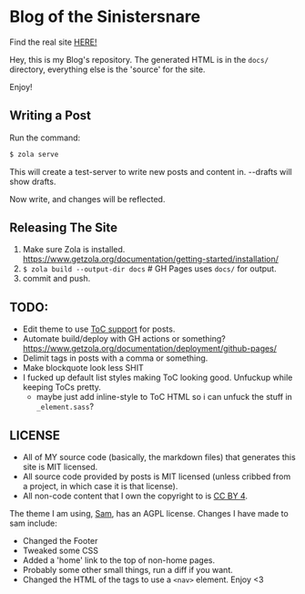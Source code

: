 # Blog of the Sinistersnare #

Find the real site [HERE!](https://drs.is)

Hey, this is my Blog's repository.
The generated HTML is in the `docs/` directory,
everything else is the 'source' for the site.

Enjoy!

## Writing a Post ##

Run the command:

```bash
$ zola serve
```

This will create a test-server to write new posts and content in. --drafts will show drafts.

Now write, and changes will be reflected.

## Releasing The Site ##

1. Make sure Zola is installed. https://www.getzola.org/documentation/getting-started/installation/
2. `$ zola build --output-dir docs` # GH Pages uses `docs/` for output.
3. commit and push.

## TODO: ##

* Edit theme to use [ToC support](https://www.getzola.org/documentation/content/table-of-contents/) for posts.
* Automate build/deploy with GH actions or something? https://www.getzola.org/documentation/deployment/github-pages/
* Delimit tags in posts with a comma or something.
* Make blockquote look less SHIT
* I fucked up default list styles making ToC looking good. Unfuckup while keeping ToCs pretty.
    * maybe just add inline-style to ToC HTML so i can unfuck the stuff in `_element.sass`?

## LICENSE ##
* All of MY source code (basically, the markdown files) that generates this site is MIT licensed.
* All source code provided by posts is MIT licensed (unless cribbed from a project,
in which case it is that license).
* All non-code content that I own the copyright to is
[CC BY 4](https://creativecommons.org/licenses/by/4.0/).

The theme I am using, [Sam](https://github.com/janbaudisch/zola-sam),
has an AGPL license.
Changes I have made to sam include:
* Changed the Footer
* Tweaked some CSS
* Added a 'home' link to the top of non-home pages.
* Probably some other small things, run a diff if you want.
* Changed the HTML of the tags to use a `<nav>` element.
Enjoy <3
